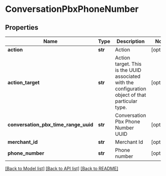 # ConversationPbxPhoneNumber

## Properties
Name | Type | Description | Notes
------------ | ------------- | ------------- | -------------
**action** | **str** | Action | [optional] 
**action_target** | **str** | Action target.  This is the UUID associated with the configuration object of that particular type. | [optional] 
**conversation_pbx_time_range_uuid** | **str** | Conversation Pbx Phone Number UUID | [optional] 
**merchant_id** | **str** | Merchant Id | [optional] 
**phone_number** | **str** | Phone number | [optional] 

[[Back to Model list]](../README.md#documentation-for-models) [[Back to API list]](../README.md#documentation-for-api-endpoints) [[Back to README]](../README.md)


